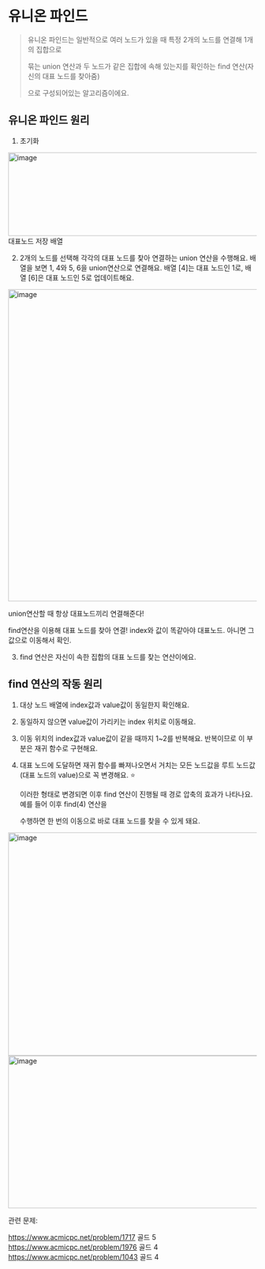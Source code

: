 유니온 파인드
========
> 유니온 파인드는 일반적으로 여러 노드가 있을 때 특정 2개의 노드를 연결해 1개의 집합으로
> 
> 묶는 union 연산과 두 노드가 같은 집합에 속해 있는지를 확인하는 find 연산(자신의 대표 노드를 찾아줌)  
>
> 으로 구성되어있는 알고리즘이에요. 

유니온 파인드 원리
-----
1. 초기화

<img width="755" height="169" alt="image" src="https://github.com/user-attachments/assets/5b40495e-dfdf-4479-9e8e-477f89bdebc9" />
대표노드 저장 배열 

2. 2개의 노드를 선택해 각각의 대표 노드를 찾아 연결하는 union 연산을 수행해요. 배열을 보면 1, 4와 5, 6을
   union연산으로 연결해요. 배열 [4]는 대표 노드인 1로, 배열 [6]은 대표 노드인 5로 업데이트해요. 

<img width="941" height="632" alt="image" src="https://github.com/user-attachments/assets/123f5a1f-8b49-44d6-8ba7-0d2da6b4a4be" />

union연산할 때 항상 대표노드끼리 연결해준다!

find연산을 이용해 대표 노드를 찾아 연결! index와 값이 똑같아야 대표노드. 아니면 그 값으로 이동해서 확인.

3. find 연산은 자신이 속한 집합의 대표 노드를 찾는 연산이에요. 

find 연산의 작동 원리
----
1. 대상 노드 배열에 index값과 value값이 동일한지 확인해요.
   
2. 동일하지 않으면 value값이 가리키는 index 위치로 이동해요. 

3. 이동 위치의 index값과 value값이 같을 때까지 1~2를 반복해요. 반복이므로 이 부분은 재귀 함수로 구현해요. 

4. 대표 노드에 도달하면 재귀 함수를 빠져나오면서 거치는 모든 노드값을 루트 노드값(대표 노드의 value)으로 꼭  변경해요. ⭐ 

   이러한 형태로 변경되면 이후 find 연산이 진행될 때 경로 압축의 효과가 나타나요. 예를 들어 이후 find(4) 연산을  

   수행하면 한 번의 이동으로 바로 대표 노드를 찾을 수 있게 돼요. 

<img width="997" height="452" alt="image" src="https://github.com/user-attachments/assets/2f989a08-15f7-46e2-bfd2-81fe18a603ea" />

<img width="821" height="309" alt="image" src="https://github.com/user-attachments/assets/79ae7026-fd29-4266-88d8-8eb2c24c004f" />












관련 문제:  

<https://www.acmicpc.net/problem/1717> 골드 5  
<https://www.acmicpc.net/problem/1976> 골드 4  
<https://www.acmicpc.net/problem/1043> 골드 4
